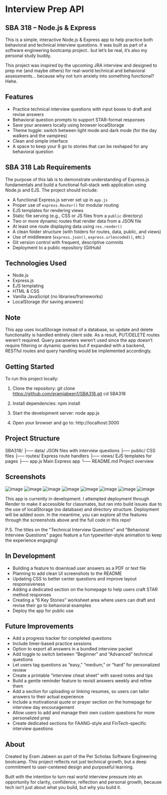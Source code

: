 # Interview Prep API  
## SBA 318 – Node.js & Express

This is a simple, interactive Node.js & Express app to help practice both behavioral and technical interview questions. It was built as part of a software engineering bootcamp project.. but let’s be real, it’s also my personal study buddy.

This project was inspired by the upcoming JRA interview and designed to prep me (and maybe others) for real-world technical and behavioral assessments... because why not turn anxiety into something functional? Hehe.

## Features

- Practice technical interview questions with input boxes to draft and revise answers
- Behavioral question prompts to support STAR-format responses
- Save your answers locally using browser localStorage
- Theme toggle: switch between light mode and dark mode (for the day walkers and the vampires)
- Clean and simple interface
- A space to keep your 6 go to stories that can be reshaped for any behavioral question


## SBA 318 Lab Requirements

The purpose of this lab is to demonstrate understanding of Express.js fundamentals and build a functional full-stack web application using Node.js and EJS. The project should include:

- A functional Express.js server set up in `app.js`
- Proper use of `express.Router()` for modular routing
- EJS templates for rendering views
- Static file serving (e.g., CSS or JS files from a `public` directory)
- Two or more dynamic routes that render data from a JSON file
- At least one route displaying data using `res.render()`
- A clean folder structure (with folders for routes, data, public, and views)
- Use of middleware (`express.json()`, `express.urlencoded()`, etc.)
- Git version control with frequent, descriptive commits
- Deployment to a public repository (GitHub)

## Technologies Used

- Node.js
- Express.js
- EJS templating
- HTML & CSS
- Vanilla JavaScript (no libraries/frameworks)
- LocalStorage (for saving answers)

## Note 

This app uses localStorage instead of a database, so update and delete functionality is handled entirely client side. As a result, PUT/DELETE routes weren’t required. Query parameters weren’t used since the app doesn’t require filtering or dynamic queries but if expanded with a backend, RESTful routes and query handling would be implemented accordingly.

## Getting Started

To run this project locally:

1. Clone the repository:
git clone https://github.com/eramjabeen1/SBA318.git cd SBA318

2. Install dependencies: npm install

3. Start the development server: node app.js

4. Open your browser and go to: http://localhost:3000


## Project Structure

SBA318/ ├── data/ JSON files with interview questions ├── public/ CSS files ├── routes/ Express route handlers ├── views/ EJS templates for pages ├── app.js Main Express app └── README.md Project overview

## Screenshots
![image](https://github.com/user-attachments/assets/827318a6-5ad0-4f4d-b008-0b31dd66675a)
![image](https://github.com/user-attachments/assets/68ed5db1-94cc-499e-9f34-0bc9d272477f)
![image](https://github.com/user-attachments/assets/e34278d1-dcd1-412f-aab8-44c242477c3d)
![image](https://github.com/user-attachments/assets/0d7b23fe-a2e5-4e15-8624-a537d5850f87)
![image](https://github.com/user-attachments/assets/91a1dfe5-3de4-4bf5-9832-494a322c0539)
![image](https://github.com/user-attachments/assets/a34ed1e6-e9f4-413a-a152-330b1bd8d181)
![image](https://github.com/user-attachments/assets/433501ed-bd85-4754-bac6-ac3f8b386579)
![image](https://github.com/user-attachments/assets/00345ef6-7d71-4d11-a75a-c245504a45a4)

This app is currently in development. I attempted deployment through Render to make it accessible for classmates, but ran into build issues due to the use of localStorage (no database) and directory structure. Deployment will be added soon. In the meantime, you can explore all the features through the screenshots above and the full code in this repo!

P.S. The titles on the "Technical Interview Questions" and "Behavioral Interview Questions" pages feature a fun typewriter-style animation to keep the experience engaging!



## In Development

- Building a feature to download user answers as a PDF or text file
- Planning to add clean UI screenshots to the README
- Updating CSS to better center questions and improve layout responsiveness
- Adding a dedicated section on the homepage to help users craft STAR method responses
- Creating a “6 Key Stories” worksheet area where users can draft and revise their go to behavioral examples
- Deploy the app for public use


## Future Improvements

- Add a progress tracker for completed questions
- Include timer-based practice sessions
- Option to export all answers in a bundled interview packet
- Add toggle to switch between “Beginner” and “Advanced” technical questions
- Let users tag questions as “easy,” “medium,” or “hard” for personalized review
- Create a printable “interview cheat sheet” with saved notes and tips
- Build a gentle reminder feature to revisit answers weekly and refine them
- Add a section for uploading or linking resumes, so users can tailor answers to their actual experience
- Include a motivational quote or prayer section on the homepage for interview day encouragement
- Allow users to add and manage their own custom questions for more personalized prep
- Create dedicated sections for FAANG-style and FinTech-specific interview questions

## About

Created by Eram Jabeen as part of the Per Scholas Software Engineering bootcamp.
This project reflects not just technical growth, but a deep commitment to user-centered design and purposeful learning.

Built with the intention to turn real world interview pressure into an opportunity for clarity, confidence, reflection and personal growth, because tech isn’t just about what you build, but why you build it.

